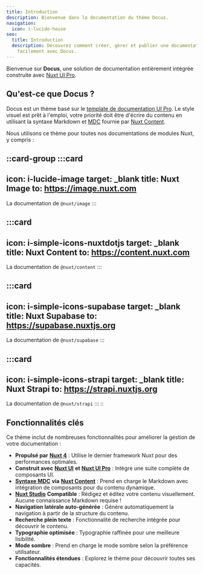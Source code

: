```yaml
---
title: Introduction
description: Bienvenue dans la documentation du thème Docus.
navigation:
  icon: i-lucide-house
seo:
  title: Introduction
  description: Découvrez comment créer, gérer et publier une documentation
    facilement avec Docus.
---
```


Bienvenue sur **Docus**, une solution de documentation entièrement intégrée construite avec [Nuxt UI Pro](https://ui.nuxt.com/pro).

## Qu'est-ce que Docus ?

Docus est un thème basé sur le [template de documentation UI Pro](https://docs-template.nuxt.dev/). Le style visuel est prêt à l'emploi, votre priorité doit être d'écrire du contenu en utilisant la syntaxe Markdown et [MDC](https://content.nuxt.com/docs/files/markdown#mdc-syntax) fournie par [Nuxt Content](https://content.nuxt.com).

Nous utilisons ce thème pour toutes nos documentations de modules Nuxt, y compris :

::card-group
  :::card
  ---
  icon: i-lucide-image
  target: _blank
  title: Nuxt Image
  to: https://image.nuxt.com
  ---
  La documentation de `@nuxt/image`
  :::

  :::card
  ---
  icon: i-simple-icons-nuxtdotjs
  target: _blank
  title: Nuxt Content
  to: https://content.nuxt.com
  ---
  La documentation de `@nuxt/content`
  :::

  :::card
  ---
  icon: i-simple-icons-supabase
  target: _blank
  title: Nuxt Supabase
  to: https://supabase.nuxtjs.org
  ---
  La documentation de `@nuxt/supabase`
  :::

  :::card
  ---
  icon: i-simple-icons-strapi
  target: _blank
  title: Nuxt Strapi
  to: https://strapi.nuxtjs.org
  ---
  La documentation de `@nuxt/strapi`
  :::
::

## Fonctionnalités clés

Ce thème inclut de nombreuses fonctionnalités pour améliorer la gestion de votre documentation :

- **Propulsé par** [**Nuxt 4**](https://nuxt.com) : Utilise le dernier framework Nuxt pour des performances optimales.
- **Construit avec** [**Nuxt UI**](https://ui.nuxt.com) **et** [**Nuxt UI Pro**](https://ui.nuxt.com/pro) : Intègre une suite complète de composants UI.
- [**Syntaxe MDC**](https://content.nuxt.com/usage/markdown) **via** [**Nuxt Content**](https://content.nuxt.com) : Prend en charge le Markdown avec intégration de composants pour du contenu dynamique.
- [**Nuxt Studio**](https://content.nuxt.com/docs/studio) **Compatible** : Rédigez et éditez votre contenu visuellement. Aucune connaissance Markdown requise !
- **Navigation latérale auto-générée** : Génère automatiquement la navigation à partir de la structure du contenu.
- **Recherche plein texte** : Fonctionnalité de recherche intégrée pour découvrir le contenu.
- **Typographie optimisée** : Typographie raffinée pour une meilleure lisibilité.
- **Mode sombre** : Prend en charge le mode sombre selon la préférence utilisateur.
- **Fonctionnalités étendues** : Explorez le thème pour découvrir toutes ses capacités.
